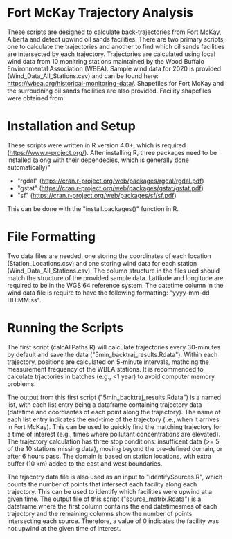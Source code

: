 # Fort McKay Trajectory Analysis
 
These scripts are designed to calculate back-trajectories from Fort McKay, Alberta and detect upwind oil sands facilities. There are two primary scripts, one to calculate the trajectories and another to find which oil sands facilities are intersected by each trajectory. Trajectories are calculated using local wind data from 10 monitring stations maintained by the Wood Buffalo Environmental Association (WBEA). Sample wind data for 2020 is provided (Wind_Data_All_Stations.csv) and can be found here: https://wbea.org/historical-monitoring-data/. Shapefiles for Fort McKay and the surroudning oil sands facilities are also provided. Facility shapefiles were obtained from:

# Installation and Setup
These scripts were written in R version 4.0+, which is required (https://www.r-project.org/). After installing R, three packages need to be installed (along with their dependecies, which is generally done automatically)"

* "rgdal" (https://cran.r-project.org/web/packages/rgdal/rgdal.pdf)
* "gstat" (https://cran.r-project.org/web/packages/gstat/gstat.pdf)
* "sf" (https://cran.r-project.org/web/packages/sf/sf.pdf)

This can be done with the "install.packages()" function in R.

# File Formatting
Two data files are needed, one storing the coordinates of each location (Station_Locations.csv) and one storing wind data for each station (Wind_Data_All_Stations.csv). The column structure in the files ued should match the structure of the provided sample data. Lattiude and longitude are required to be in the WGS 64 reference system. The datetime column in the wind data file is require to have the following formatting: "yyyy-mm-dd HH:MM:ss".

# Running the Scripts
The first script (calcAllPaths.R) will calculate trajectories every 30-minutes by default and save the data ("5min_backtraj_results.Rdata"). Within each trajectory, positions are calculated on 5-minute intervals, mathcing the measurement frequency of the WBEA stations. It is recommended to calculate trjactories in batches (e.g., <1 year) to avoid computer memory problems.

The output from this first script ("5min_backtraj_results.Rdata") is a named list, with each list entry being a dataframe containing trajectory data (datetime and coordiantes of each point along the trajectory). The name of each list entry indicates the end-time of the trajectory (i.e., when it arrives in Fort McKay). This can be used to quickly find the matching trajectory for a time of interest (e.g., times where pollutant concentrations are elevated). The trajectory calculation has three stop conditions: insufficent data (>= 5 of the 10 stations missing data), moving beyond the pre-defined domain, or after 6 hours pass. The domain is based on station locations, with extra buffer (10 km) added to the east and west boundaries.

The trjacotry data file is also used as an input to "identifySources.R", which counts the number of points that intersect each facility along each trajectory. This can be used to identify which facilities were upwind at a given time. The output file of this script ("source_matrix.Rdata") is a dataframe where the first column contains the end datetimesmes of each trajectory and the remaining columns show the number of points intersecting each source. Therefore, a value of 0 indicates the facility was not upwind at the given time of interest.



